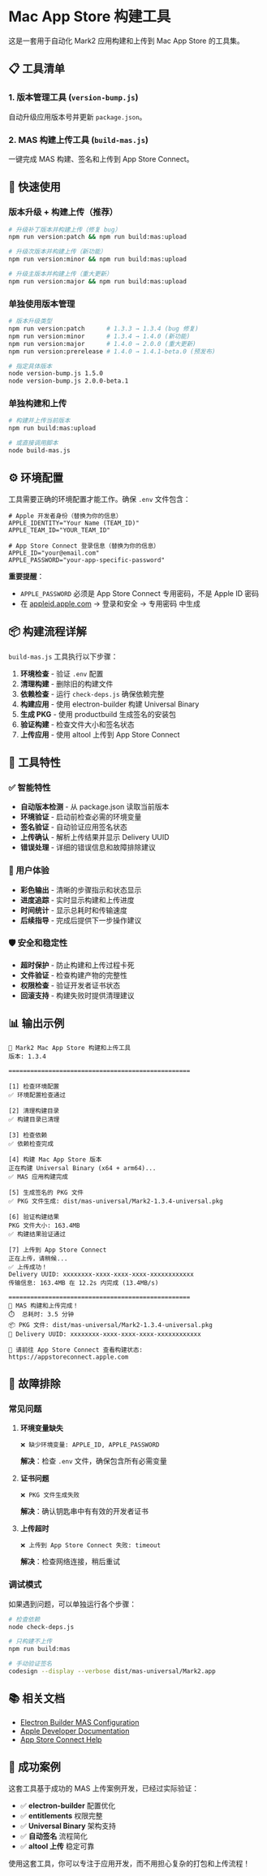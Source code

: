 # Mac App Store 构建工具

这是一套用于自动化 Mark2 应用构建和上传到 Mac App Store 的工具集。

## 📋 工具清单

### 1. **版本管理工具** (`version-bump.js`)
自动升级应用版本号并更新 `package.json`。

### 2. **MAS 构建上传工具** (`build-mas.js`) 
一键完成 MAS 构建、签名和上传到 App Store Connect。

## 🚀 快速使用

### 版本升级 + 构建上传（推荐）

```bash
# 升级补丁版本并构建上传（修复 bug）
npm run version:patch && npm run build:mas:upload

# 升级次版本并构建上传（新功能）
npm run version:minor && npm run build:mas:upload

# 升级主版本并构建上传（重大更新）
npm run version:major && npm run build:mas:upload
```

### 单独使用版本管理

```bash
# 版本升级类型
npm run version:patch      # 1.3.3 → 1.3.4 (bug 修复)
npm run version:minor      # 1.3.4 → 1.4.0 (新功能)
npm run version:major      # 1.4.0 → 2.0.0 (重大更新)
npm run version:prerelease # 1.4.0 → 1.4.1-beta.0 (预发布)

# 指定具体版本
node version-bump.js 1.5.0
node version-bump.js 2.0.0-beta.1
```

### 单独构建和上传

```bash
# 构建并上传当前版本
npm run build:mas:upload

# 或直接调用脚本
node build-mas.js
```

## ⚙️ 环境配置

工具需要正确的环境配置才能工作。确保 `.env` 文件包含：

```env
# Apple 开发者身份（替换为你的信息）
APPLE_IDENTITY="Your Name (TEAM_ID)"
APPLE_TEAM_ID="YOUR_TEAM_ID"

# App Store Connect 登录信息（替换为你的信息）
APPLE_ID="your@email.com"
APPLE_PASSWORD="your-app-specific-password"
```

**重要提醒**：
- `APPLE_PASSWORD` 必须是 App Store Connect 专用密码，不是 Apple ID 密码
- 在 [appleid.apple.com](https://appleid.apple.com) → 登录和安全 → 专用密码 中生成

## 📦 构建流程详解

`build-mas.js` 工具执行以下步骤：

1. **环境检查** - 验证 `.env` 配置
2. **清理构建** - 删除旧的构建文件
3. **依赖检查** - 运行 `check-deps.js` 确保依赖完整
4. **构建应用** - 使用 electron-builder 构建 Universal Binary
5. **生成 PKG** - 使用 productbuild 生成签名的安装包
6. **验证构建** - 检查文件大小和签名状态  
7. **上传应用** - 使用 altool 上传到 App Store Connect

## 🎯 工具特性

### ✅ 智能特性
- **自动版本检测** - 从 package.json 读取当前版本
- **环境验证** - 启动前检查必需的环境变量
- **签名验证** - 自动验证应用签名状态
- **上传确认** - 解析上传结果并显示 Delivery UUID
- **错误处理** - 详细的错误信息和故障排除建议

### 🎨 用户体验
- **彩色输出** - 清晰的步骤指示和状态显示
- **进度追踪** - 实时显示构建和上传进度
- **时间统计** - 显示总耗时和传输速度
- **后续指导** - 完成后提供下一步操作建议

### 🛡️ 安全和稳定性
- **超时保护** - 防止构建和上传过程卡死
- **文件验证** - 检查构建产物的完整性
- **权限检查** - 验证开发者证书状态
- **回滚支持** - 构建失败时提供清理建议

## 📊 输出示例

```
🚀 Mark2 Mac App Store 构建和上传工具
版本: 1.3.4

==================================================

[1] 检查环境配置
✅ 环境配置检查通过

[2] 清理构建目录
✅ 构建目录已清理

[3] 检查依赖
✅ 依赖检查完成

[4] 构建 Mac App Store 版本
正在构建 Universal Binary (x64 + arm64)...
✅ MAS 应用构建完成

[5] 生成签名的 PKG 文件
✅ PKG 文件生成: dist/mas-universal/Mark2-1.3.4-universal.pkg

[6] 验证构建结果
PKG 文件大小: 163.4MB
✅ 构建结果验证通过

[7] 上传到 App Store Connect
正在上传，请稍候...
✅ 上传成功！
Delivery UUID: xxxxxxxx-xxxx-xxxx-xxxx-xxxxxxxxxxxx
传输信息: 163.4MB 在 12.2s 内完成 (13.4MB/s)

==================================================
🎉 MAS 构建和上传完成！
⏱️  总耗时: 3.5 分钟
📦 PKG 文件: dist/mas-universal/Mark2-1.3.4-universal.pkg
🔗 Delivery UUID: xxxxxxxx-xxxx-xxxx-xxxx-xxxxxxxxxxxx

📱 请前往 App Store Connect 查看构建状态:
https://appstoreconnect.apple.com
```

## 🔧 故障排除

### 常见问题

1. **环境变量缺失**
   ```
   ❌ 缺少环境变量: APPLE_ID, APPLE_PASSWORD
   ```
   **解决**：检查 `.env` 文件，确保包含所有必需变量

2. **证书问题**
   ```
   ❌ PKG 文件生成失败
   ```
   **解决**：确认钥匙串中有有效的开发者证书

3. **上传超时**
   ```
   ❌ 上传到 App Store Connect 失败: timeout
   ```
   **解决**：检查网络连接，稍后重试

### 调试模式

如果遇到问题，可以单独运行各个步骤：

```bash
# 检查依赖
node check-deps.js

# 只构建不上传  
npm run build:mas

# 手动验证签名
codesign --display --verbose dist/mas-universal/Mark2.app
```

## 📚 相关文档

- [Electron Builder MAS Configuration](https://www.electron.build/configuration/mas)
- [Apple Developer Documentation](https://developer.apple.com/documentation/)
- [App Store Connect Help](https://help.apple.com/app-store-connect/)

## 🎉 成功案例

这套工具基于成功的 MAS 上传案例开发，已经过实际验证：

- ✅ **electron-builder** 配置优化
- ✅ **entitlements** 权限完整
- ✅ **Universal Binary** 架构支持
- ✅ **自动签名** 流程简化
- ✅ **altool 上传** 稳定可靠

使用这套工具，你可以专注于应用开发，而不用担心复杂的打包和上传流程！